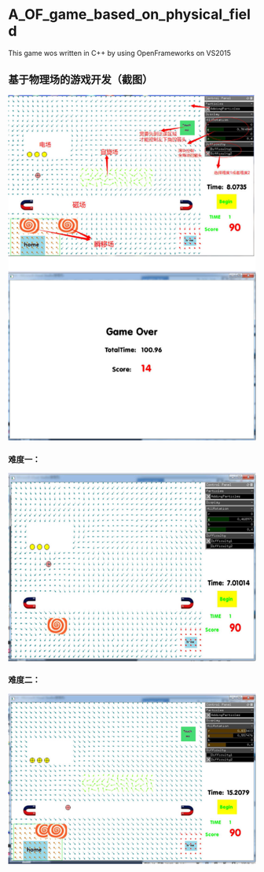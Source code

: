 # A_OF_game_based_on_physical_field
This game wos written in C++ by using OpenFrameworks on VS2015

基于物理场的游戏开发（截图）
------
![image](https://github.com/1030514211/A_OF_game_based_on_physical_field/raw/master/image/1.png)<br/>
### 难度一：<br/>
![image](https://github.com/1030514211/A_OF_game_based_on_physical_field/raw/master/image/2.png)<br/>
### 难度二：<br/>
![image](https://github.com/1030514211/A_OF_game_based_on_physical_field/raw/master/image/3.png)
